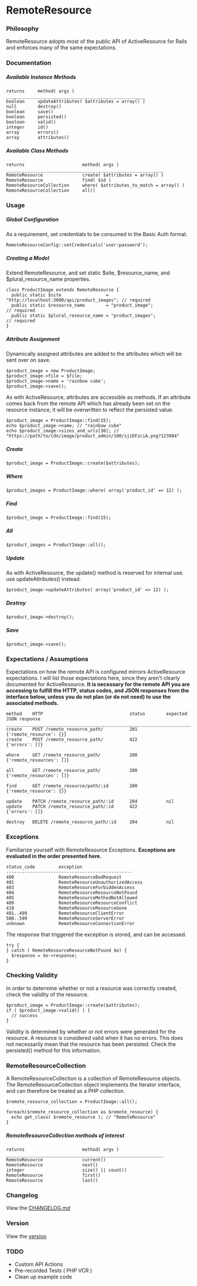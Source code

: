 # RemoteResource

### Philosophy
RemoteResource adopts most of the public API of ActiveResource for Rails and enforces many of the same expectations.

### Documentation

##### Available Instance Methods
```
returns     method( args )
_____________________________________________________
boolean     updateAttributes( $attributes = array() )
null        destroy()
boolean     save()
boolean     persisted()
boolean     valid()
integer     id()
array       errors()
array       attributes()
```

##### Available Class Methods

```
returns                      method( args )
____________________________________________________________
RemoteResource               create( $attributes = array() )
RemoteResource               find( $id )
RemoteResourceCollection     where( $attributes_to_match = array() )
RemoteResourceCollection     all()
```

### Usage
##### Global Configuration
As a requirement, set credentials to be consumed in the Basic Auth format.

```
RemoteResourceConfig::setCredentials('user:password');
```
##### Creating a Model
Extend RemoteResource, and set static $site, $resource_name, and $plural_resource_name properties.

```
class ProductImage extends RemoteResource {
  public static $site                 = "http://localhost:3000/api/product_images"; // required
  public static $resource_name        = "product_image";                            // required
  public static $plural_resource_name = "product_images";                           // required
}
```
##### Attribute Assignment
Dynamically assigned attributes are added to the attributes which will be sent over on save.

```
$product_image = new ProductImage;
$product_image->file = $file;
$product_image->name = 'rainbow cube';
$product_image->save();
```

As with ActiveResource, attributes are accessible as methods. If an attribute comes back from the remote API which has already been set on the resource instance, it will be overwritten to reflect the persisted value.
```
$product_image = ProductImage::find(15);
echo $product_image->name; // "rainbow cube"
echo $product_image->sizes_and_urls[30]; // "https://path/to/cdn/image/product_admin/100/sjiEFzciA.png?123984"
```

##### Create
```
$product_image = ProductImage::create($attributes);
```

##### Where
```
$product_images = ProductImage::where( array('product_id' => 12) );
```

##### Find
```
$product_image = ProductImage::find(15);
```
##### All
```
$product_images = ProductImage::all();
```

##### Update
As with ActiveResource, the update() method is reserved for internal use. use updateAttributes() instead.

```
$product_image->updateAttributes( array('product_id' => 12) );
```

##### Destroy
```
$product_image->destroy();
```

##### Save
```
$product_image->save();
```

### Expectations / Assumptions
Expectations on how the remote API is configured mirrors ActiveResource expectations. I will list those expectations here, since they aren't clearly documented for ActiveResource. __It is necessary for the remote API you are accessing to fulfill the HTTP, status codes, and JSON responses from the interface below, unless you do not plan (or do not need) to use the associated methods.__

```
method    HTTP                                 status        expected JSON response
_______________________________________________________________________________________
create    POST /remote_resource_path/          201           {'remote_resource': {}}
create    POST /remote_resource_path/          422           {'errors': []}

where     GET /remote_resource_path/           200           {'remote_resources': []}

all       GET /remote_resource_path/           200           {'remote_resources': []}

find      GET /remote_resource/path/:id        200           {'remote_resource': {}}

update    PATCH /remote_resource_path/:id      204           nil
update    PATCH /remote_resource_path/:id      422           {'errors': []}

destroy   DELETE /remote_resource_path/:id     204           nil
```

### Exceptions
Familiarize yourself with RemoteResource Exceptions. __Exceptions are evaluated in the order presented here.__

```
status_code         exception
------------------------------------------------
400                 RemoteResourceBadRequest
401                 RemoteResourceUnauthorizedAccess
403                 RemoteResourceForbiddenAccess
404                 RemoteResourceResourceNotFound
405                 RemoteResourceMethodNotAllowed
409                 RemoteResourceResourceConflict
410                 RemoteResourceResourceGone
401..499            RemoteResourceClientError
500..599            RemoteResourceServerError
unknown             RemoteResourceConnectionError
```

The response that triggered the exception is stored, and can be accessed.

```
try {
} catch ( RemoteResourceResourceNotFound $e) {
  $response = $e->response;
}
```

### Checking Validity
In order to determine whether or not a resource was correctly created, check the validity of the resource.

```
$product_image = ProductImage::create($attributes);
if ( $product_image->valid() ) {
  // success
}
```

Validity is determined by whether or not errors were generated for the resource. A resource is considered valid when it has no errors. This does not necessarily mean that the resource has been persisted. Check the persisted() method for this information.

### RemoteResourceCollection
A RemoteResourceCollection is a collection of RemoteResource objects. The RemoteResourceCollection object implements the Iterator interface, and can therefore be treated as a PHP collection.

```
$remote_resource_collection = ProductImage::all();

foreach($remote_resource_collection as $remote_resource) {
  echo get_class( $remote_resource ); // "RemoteResource"
}
```

##### RemoteResourceCollection methods of interest
```
returns                      method( args )
____________________________________________________________
RemoteResource               current()
RemoteResource               next()
integer                      size() || count()
RemoteResource               first()
RemoteResource               last()
```

### Changelog
View the [CHANGELOG.md](CHANGELOG.md "CHANGELOG.md")

### Version
View the [version](version.rb "version")

### TODO
- Custom API Actions
- Pre-recorded Tests ( PHP VCR )
- Clean up example code
